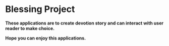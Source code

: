 # Blessing Project
**These applications are to create devotion story and can interact with user reader to make choice.**

**Hope you can enjoy this applications.**
